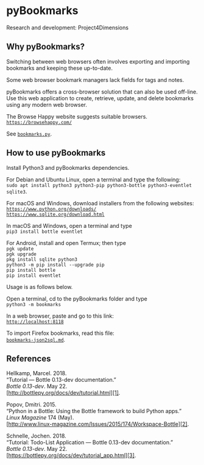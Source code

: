 # pyBookmarks

Research and development: Project4Dimensions

## Why pyBookmarks?

Switching between web browsers often involves exporting and importing
bookmarks and keeping these up-to-date.

Some web browser bookmark managers lack fields for tags and notes.

pyBookmarks offers a cross-browser solution that can also be used off-line.
Use this web application to create, retrieve, update, and delete bookmarks
using any modern web browser.

The Browse Happy website suggests suitable browsers.  
[`https://browsehappy.com/`](https://browsehappy.com/)

See [`bookmarks.py`](bookmarks.py).

## How to use pyBookmarks

Install Python3 and pyBookmarks dependencies.

For Debian and Ubuntu Linux, open a terminal and type the following:  
`sudo apt install python3 python3-pip python3-bottle python3-eventlet sqlite3`.

For macOS and Windows, download installers from the following websites:  
[`https://www.python.org/downloads/`](https://www.python.org/downloads/)  
[`https://www.sqlite.org/download.html`](https://www.sqlite.org/download.html)  

In macOS and Windows, open a terminal and type  
`pip3 install bottle eventlet`

For Android, install and open Termux; then type  
`pgk update`  
`pgk upgrade`  
`pkg install sqlite python3`  
`python3 -m pip install --upgrade pip`  
`pip install bottle`  
`pip install eventlet`

Usage is as follows below.

Open a terminal, cd to the pyBookmarks folder and type    
`python3 -m bookmarks`

In a web browser, paste and go to this link:  
[`http://localhost:8118`](http://localhost:8118/)

To import Firefox bookmarks, read this file:  
[`bookmarks-json2sql.md`](bookmarks-json2sql.md).

## References

Hellkamp, Marcel. 2018.  
“Tutorial — Bottle 0.13-dev documentation.”  
*Bottle 0.13-dev*. May 22.  
[http://bottlepy.org/docs/dev/tutorial.html][1].

[1]: http://bottlepy.org/docs/dev/tutorial.html

Popov, Dmitri. 2015.  
“Python in a Bottle: Using the Bottle framework to build Python apps.”  
*Linux Magazine* 174 (May).  
[http://www.linux-magazine.com/Issues/2015/174/Workspace-Bottle][2].

[2]: http://www.linux-magazine.com/Issues/2015/174/Workspace-Bottle

Schnelle, Jochen. 2018.  
“Tutorial: Todo-List Application — Bottle 0.13-dev documentation.”  
*Bottle 0.13-dev*. May 22.  
[https://bottlepy.org/docs/dev/tutorial_app.html][3].

[3]: https://bottlepy.org/docs/dev/tutorial_app.html
